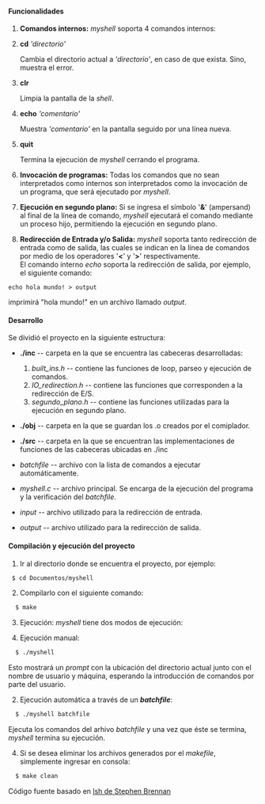 #### Funcionalidades

1. **Comandos internos:** *myshell* soporta 4 comandos internos:

  1.  **cd** *'directorio'*

      Cambia el directorio actual a *'directorio'*, en caso de que exista. Sino, muestra el error.

  2. **clr**

      Limpia la pantalla de la *shell*.

  3. **echo** *'comentario'*

      Muestra *'comentario'* en la pantalla seguido por una línea nueva.

  4. **quit**

      Termina la ejecución de *myshell* cerrando el programa.

2. **Invocación de programas:** Todas los comandos que no sean interpretados como internos son interpretados como la invocación de un programa, que será ejecutado por *myshell*.

3. **Ejecución en segundo plano:** Si se ingresa el símbolo '**&**' (ampersand) al final de la línea de comando, *myshell* ejecutará el comando mediante un proceso hijo, permitiendo la ejecución en segundo plano.

4. **Redirección de Entrada y/o Salida:** *myshell* soporta tanto redirección de entrada como de salida, las cuales se indican en la línea de comandos por medio de los operadores '**<**' y '**>**' respectivamente.\
El comando interno *echo* soporta la redirección de salida, por ejemplo, el siguiente comando:

  ```shell
  echo hola mundo! > output
  ```
imprimirá "hola mundo!" en un archivo llamado *output*.

#### Desarrollo

Se dividió el proyecto en la siguiente estructura:

- **./inc** -- carpeta en la que se encuentra las cabeceras desarrolladas:

  1. *built_ins.h* -- contiene las funciones de loop, parseo y ejecución de comandos.
  2. *IO_redirection.h* -- contiene las funciones que corresponden a la redirección de E/S.
  3. *segundo_plano.h* -- contiene las funciones utilizadas para la ejecución en segundo plano.


- **./obj** -- carpeta en la que se guardan los .o creados por el comiplador.
- **./src** -- carpeta en la que se encuentran las implementaciones de funciones de las cabeceras ubicadas en ./inc
- *batchfile* -- archivo con la lista de comandos a ejecutar automáticamente.
- *myshell.c* -- archivo principal. Se encarga de la ejecución del programa y la verificación del *batchfile*.
- *input* -- archivo utilizado para la redirección de entrada.
- *output* -- archivo utilizado para la redirección de salida.


#### Compilación y ejecución del proyecto

1. Ir al directorio donde se encuentra el proyecto, por ejemplo:

```zsh
 $ cd Documentos/myshell
```

2. Compilarlo con el siguiente comando:

```zsh
  $ make
```

3. Ejecución: *myshell* tiene dos modos de ejecución:

  1. Ejecución manual:

   ```zsh
     $ ./myshell
   ```

   Esto mostrará un *prompt* con la ubicación del directorio actual junto con el nombre de usuario y máquina, esperando la introducción de comandos por parte del usuario.

  2. Ejecución automática a través de un **_batchfile_**:

  ```zsh
    $ ./myshell batchfile
  ```

   Ejecuta los comandos del arhivo *batchfile* y una vez que éste se termina, *myshell* termina su ejecución.

4. Si se desea eliminar los archivos generados por el *makefile*, simplemente ingresar en consola:

```zsh
  $ make clean
```

Código fuente basado en [lsh de Stephen Brennan](https://brennan.io/2015/01/16/write-a-shell-in-c/)

